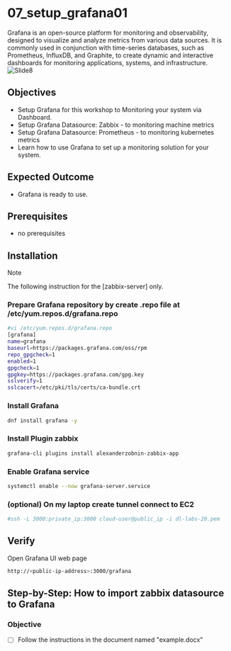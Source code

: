 # 07_setup_grafana01
Grafana is an open-source platform for monitoring and observability, designed to visualize and analyze metrics from various data sources. It is commonly used in conjunction with time-series databases, such as Prometheus, InfluxDB, and Graphite, to create dynamic and interactive dashboards for monitoring applications, systems, and infrastructure.
![Slide8](https://github.com/chayapon-s/kbtg-infra-kampus-bootcamp2024/assets/49383429/f424061d-0ccc-4318-9147-88cda3d8ad3b)

## Objectives
- Setup Grafana for this workshop to Monitoring your system via Dashboard.
- Setup Grafana Datasource: Zabbix - to monitoring machine metrics
- Setup Grafana Datasource: Prometheus - to monitoring kubernetes metrics
- Learn how to use Grafana to set up a monitoring solution for your system.

## Expected Outcome
- Grafana is ready to use.

## Prerequisites
- no prerequisites

## Installation
> [!NOTE]
> The following instruction for the [zabbix-server] only.

### Prepare Grafana repository by create .repo file at /etc/yum.repos.d/grafana.repo 
```sh
#vi /etc/yum.repos.d/grafana.repo 
[grafana] 
name=grafana 
baseurl=https://packages.grafana.com/oss/rpm 
repo_gpgcheck=1 
enabled=1 
gpgcheck=1 
gpgkey=https://packages.grafana.com/gpg.key 
sslverify=1 
sslcacert=/etc/pki/tls/certs/ca-bundle.crt 
```
### Install Grafana
```sh
dnf install grafana -y
```
### Install Plugin zabbix
```sh
grafana-cli plugins install alexanderzobnin-zabbix-app
```
### Enable Grafana service
```sh
systemctl enable --now grafana-server.service
```
### (optional) On my laptop create tunnel connect  to EC2 
```sh
#ssh -L 3000:private_ip:3000 cloud-user@public_ip -i dl-labs-20.pem 
```

## Verify
Open Grafana UI web page
```sh
http://<public-ip-address>:3000/grafana
```

## Step-by-Step: How to import zabbix datasource to Grafana
### Objective
- [ ] Follow the instructions in the document named "example.docx"
